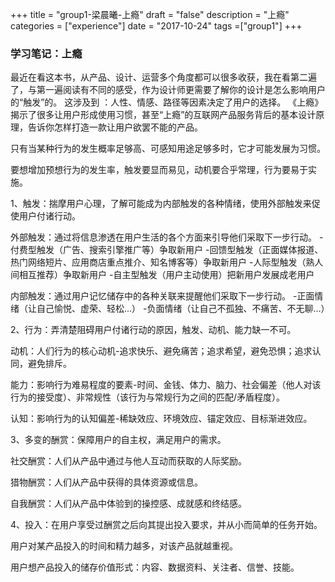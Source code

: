+++
title = "group1-梁晨曦-上瘾"
draft = "false"
description = "上瘾"
categories = ["experience"]
date = "2017-10-24"
tags =["group1"]
+++

### 学习笔记：上瘾

最近在看这本书，从产品、设计、运营多个角度都可以很多收获，我在看第二遍了，与第一遍阅读有不同的感受，作为设计师更需要了解你的设计是怎么影响用户的“触发”的。
这涉及到 ：人性、情感、路径等因素决定了用户的选择。
《上瘾》揭示了很多让用户形成使用习惯，甚至“上瘾”的互联网产品服务背后的基本设计原理，告诉你怎样打造一款让用户欲罢不能的产品。

只有当某种行为的发生概率足够高、可感知用途足够多时，它才可能发展为习惯。

要想增加预想行为的发生率，触发要显而易见，动机要合乎常理，行为要易于实施。

1、触发：揣摩用户心理，了解可能成为内部触发的各种情绪，使用外部触发来促使用户付诸行动。

外部触发：通过将信息渗透在用户生活的各个方面来引导他们采取下一步行动。
-付费型触发（广告、搜索引擎推广等）争取新用户
-回馈型触发（正面媒体报道、热门网络短片、应用商店重点推介、知名博客等）争取新用户
-人际型触发（熟人间相互推荐）争取新用户
-自主型触发（用户主动使用）把新用户发展成老用户

内部触发：通过用户记忆储存中的各种关联来提醒他们采取下一步行动。
-正面情绪（让自己愉悦、虚荣、轻松...）
-负面情绪（让自己不孤独、不痛苦、不无聊...）

2、行为：弄清楚阻碍用户付诸行动的原因，触发、动机、能力缺一不可。

动机：人们行为的核心动机-追求快乐、避免痛苦；追求希望，避免恐惧；追求认同，避免排斥。

能力：影响行为难易程度的要素-时间、金钱、体力、脑力、社会偏差（他人对该行为的接受度）、非常规性（该行为与常规行为之间的匹配/矛盾程度）。

认知：影响行为的认知偏差-稀缺效应、环境效应、锚定效应、目标渐进效应。

3、多变的酬赏：保障用户的自主权，满足用户的需求。

社交酬赏：人们从产品中通过与他人互动而获取的人际奖励。

猎物酬赏：人们从产品中获得的具体资源或信息。

自我酬赏：人们从产品中体验到的操控感、成就感和终结感。

4、投入：在用户享受过酬赏之后向其提出投入要求，并从小而简单的任务开始。

用户对某产品投入的时间和精力越多，对该产品就越重视。

用户想产品投入的储存价值形式：内容、数据资料、关注者、信誉、技能。




